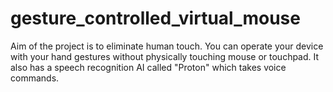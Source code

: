 # gesture_controlled_virtual_mouse
Aim of the project is to eliminate human touch. You can operate your device with your hand gestures without physically touching mouse or touchpad. It also has a speech recognition AI called "Proton" which takes voice commands.
